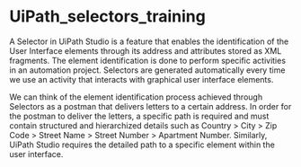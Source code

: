# UiPath_selectors_training
A Selector in UiPath Studio is a feature that enables the identification of the User Interface elements through its address and attributes stored as XML fragments. The element identification is done to perform specific activities in an automation project. Selectors are generated automatically every time we use an activity that interacts with graphical user interface elements.

We can think of the element identification process achieved through Selectors as a postman that delivers letters to a certain address. In order for the postman to deliver the letters, a specific path is required and must contain structured and hierarchized details such as Country > City > Zip Code > Street Name > Street Number > Apartment Number. Similarly, UiPath Studio requires the detailed path to a specific element within the user interface.

